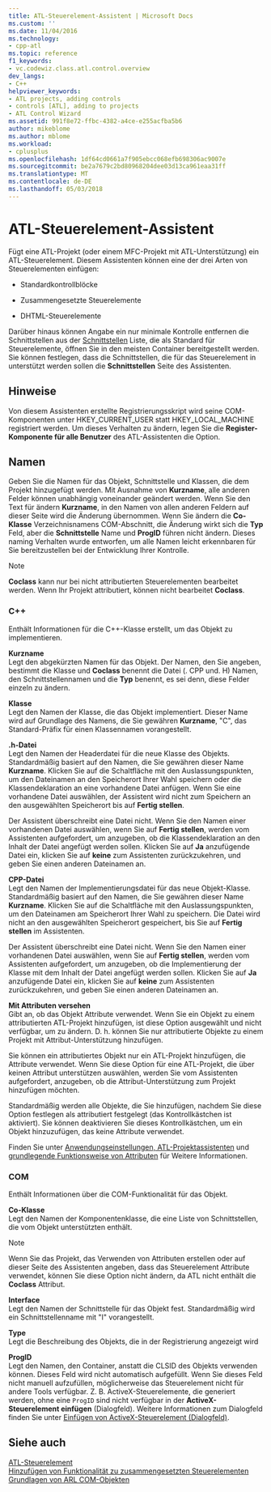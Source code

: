 ```yaml
---
title: ATL-Steuerelement-Assistent | Microsoft Docs
ms.custom: ''
ms.date: 11/04/2016
ms.technology:
- cpp-atl
ms.topic: reference
f1_keywords:
- vc.codewiz.class.atl.control.overview
dev_langs:
- C++
helpviewer_keywords:
- ATL projects, adding controls
- controls [ATL], adding to projects
- ATL Control Wizard
ms.assetid: 991f8e72-ffbc-4382-a4ce-e255acfba5b6
author: mikeblome
ms.author: mblome
ms.workload:
- cplusplus
ms.openlocfilehash: 1df64cd0661a7f905ebcc068efb698306ac9007e
ms.sourcegitcommit: be2a7679c2bd80968204dee03d13ca961eaa31ff
ms.translationtype: MT
ms.contentlocale: de-DE
ms.lasthandoff: 05/03/2018
---
```

# <a name="atl-control-wizard"></a>ATL-Steuerelement-Assistent
Fügt eine ATL-Projekt (oder einem MFC-Projekt mit ATL-Unterstützung) ein ATL-Steuerelement. Diesem Assistenten können eine der drei Arten von Steuerelementen einfügen:  
  
-   Standardkontrollblöcke  
  
-   Zusammengesetzte Steuerelemente  
  
-   DHTML-Steuerelemente  
  
 Darüber hinaus können Angabe ein nur minimale Kontrolle entfernen die Schnittstellen aus der [Schnittstellen](../../atl/reference/interfaces-atl-control-wizard.md) Liste, die als Standard für Steuerelemente, öffnen Sie in den meisten Container bereitgestellt werden. Sie können festlegen, dass die Schnittstellen, die für das Steuerelement in unterstützt werden sollen die **Schnittstellen** Seite des Assistenten.  
  
## <a name="remarks"></a>Hinweise  
 Von diesem Assistenten erstellte Registrierungsskript wird seine COM-Komponenten unter HKEY_CURRENT_USER statt HKEY_LOCAL_MACHINE registriert werden. Um dieses Verhalten zu ändern, legen Sie die **Register-Komponente für alle Benutzer** des ATL-Assistenten die Option.  
  
## <a name="names"></a>Namen  
 Geben Sie die Namen für das Objekt, Schnittstelle und Klassen, die dem Projekt hinzugefügt werden. Mit Ausnahme von **Kurzname**, alle anderen Felder können unabhängig voneinander geändert werden. Wenn Sie den Text für ändern **Kurzname**, in den Namen von allen anderen Feldern auf dieser Seite wird die Änderung übernommen. Wenn Sie ändern die **Co-Klasse** Verzeichnisnamens COM-Abschnitt, die Änderung wirkt sich die **Typ** Feld, aber die **Schnittstelle** Name und **ProgID** führen nicht ändern. Dieses naming Verhalten wurde entworfen, um alle Namen leicht erkennbaren für Sie bereitzustellen bei der Entwicklung Ihrer Kontrolle.  
  
> [!NOTE]
>  **Coclass** kann nur bei nicht attributierten Steuerelementen bearbeitet werden. Wenn Ihr Projekt attributiert, können nicht bearbeitet **Coclass**.  
  
### <a name="c"></a>C++  
 Enthält Informationen für die C++-Klasse erstellt, um das Objekt zu implementieren.  
  
 **Kurzname**  
 Legt den abgekürzten Namen für das Objekt. Der Namen, den Sie angeben, bestimmt die Klasse und **Coclass** benennt die Datei (. CPP und. H) Namen, den Schnittstellennamen und die **Typ** benennt, es sei denn, diese Felder einzeln zu ändern.  
  
 **Klasse**  
 Legt den Namen der Klasse, die das Objekt implementiert. Dieser Name wird auf Grundlage des Namens, die Sie gewähren **Kurzname**, "C", das Standard-Präfix für einen Klassennamen vorangestellt.  
  
 **.h-Datei**  
 Legt den Namen der Headerdatei für die neue Klasse des Objekts. Standardmäßig basiert auf den Namen, die Sie gewähren dieser Name **Kurzname**. Klicken Sie auf die Schaltfläche mit den Auslassungspunkten, um den Dateinamen an den Speicherort Ihrer Wahl speichern oder die Klassendeklaration an eine vorhandene Datei anfügen. Wenn Sie eine vorhandene Datei auswählen, der Assistent wird nicht zum Speichern an den ausgewählten Speicherort bis auf **Fertig stellen**.  
  
 Der Assistent überschreibt eine Datei nicht. Wenn Sie den Namen einer vorhandenen Datei auswählen, wenn Sie auf **Fertig stellen**, werden vom Assistenten aufgefordert, um anzugeben, ob die Klassendeklaration an den Inhalt der Datei angefügt werden sollen. Klicken Sie auf **Ja** anzufügende Datei ein, klicken Sie auf **keine** zum Assistenten zurückzukehren, und geben Sie einen anderen Dateinamen an.  
  
 **CPP-Datei**  
 Legt den Namen der Implementierungsdatei für das neue Objekt-Klasse. Standardmäßig basiert auf den Namen, die Sie gewähren dieser Name **Kurzname**. Klicken Sie auf die Schaltfläche mit den Auslassungspunkten, um den Dateinamen am Speicherort Ihrer Wahl zu speichern. Die Datei wird nicht an den ausgewählten Speicherort gespeichert, bis Sie auf **Fertig stellen** im Assistenten.  
  
 Der Assistent überschreibt eine Datei nicht. Wenn Sie den Namen einer vorhandenen Datei auswählen, wenn Sie auf **Fertig stellen**, werden vom Assistenten aufgefordert, um anzugeben, ob die Implementierung der Klasse mit dem Inhalt der Datei angefügt werden sollen. Klicken Sie auf **Ja** anzufügende Datei ein, klicken Sie auf **keine** zum Assistenten zurückzukehren, und geben Sie einen anderen Dateinamen an.  
  
 **Mit Attributen versehen**  
 Gibt an, ob das Objekt Attribute verwendet. Wenn Sie ein Objekt zu einem attributierten ATL-Projekt hinzufügen, ist diese Option ausgewählt und nicht verfügbar, um zu ändern. D. h. können Sie nur attributierte Objekte zu einem Projekt mit Attribut-Unterstützung hinzufügen.  
  
 Sie können ein attributiertes Objekt nur ein ATL-Projekt hinzufügen, die Attribute verwendet. Wenn Sie diese Option für eine ATL-Projekt, die über keinen Attribut unterstützen auswählen, werden Sie vom Assistenten aufgefordert, anzugeben, ob die Attribut-Unterstützung zum Projekt hinzufügen möchten.  
  
 Standardmäßig werden alle Objekte, die Sie hinzufügen, nachdem Sie diese Option festlegen als attributiert festgelegt (das Kontrollkästchen ist aktiviert). Sie können deaktivieren Sie dieses Kontrollkästchen, um ein Objekt hinzuzufügen, das keine Attribute verwendet.  
  
 Finden Sie unter [Anwendungseinstellungen, ATL-Projektassistenten](../../atl/reference/application-settings-atl-project-wizard.md) und [grundlegende Funktionsweise von Attributen](../../windows/basic-mechanics-of-attributes.md) für Weitere Informationen.  
  
### <a name="com"></a>COM  
 Enthält Informationen über die COM-Funktionalität für das Objekt.  
  
 **Co-Klasse**  
 Legt den Namen der Komponentenklasse, die eine Liste von Schnittstellen, die vom Objekt unterstützten enthält.  
  
> [!NOTE]
>  Wenn Sie das Projekt, das Verwenden von Attributen erstellen oder auf dieser Seite des Assistenten angeben, dass das Steuerelement Attribute verwendet, können Sie diese Option nicht ändern, da ATL nicht enthält die **Coclass** Attribut.  
  
 **Interface**  
 Legt den Namen der Schnittstelle für das Objekt fest. Standardmäßig wird ein Schnittstellenname mit "I" vorangestellt.  
  
 **Type**  
 Legt die Beschreibung des Objekts, die in der Registrierung angezeigt wird  
  
 **ProgID**  
 Legt den Namen, den Container, anstatt die CLSID des Objekts verwenden können. Dieses Feld wird nicht automatisch aufgefüllt. Wenn Sie dieses Feld nicht manuell aufzufüllen, möglicherweise das Steuerelement nicht für andere Tools verfügbar. Z. B. ActiveX-Steuerelemente, die generiert werden, ohne eine `ProgID` sind nicht verfügbar in der **ActiveX-Steuerelement einfügen** (Dialogfeld). Weitere Informationen zum Dialogfeld finden Sie unter [Einfügen von ActiveX-Steuerelement (Dialogfeld)](../../windows/insert-activex-control-dialog-box.md).  
  
## <a name="see-also"></a>Siehe auch  
 [ATL-Steuerelement](../../atl/reference/adding-an-atl-control.md)   
 [Hinzufügen von Funktionalität zu zusammengesetzten Steuerelementen](../../atl/adding-functionality-to-the-composite-control.md)   
 [Grundlagen von ARL COM-Objekten](../../atl/fundamentals-of-atl-com-objects.md)

